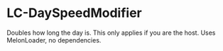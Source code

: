 # LC-DaySpeedModifier

Doubles how long the day is.
This only applies if you are the host.
Uses MelonLoader, no dependencies.
